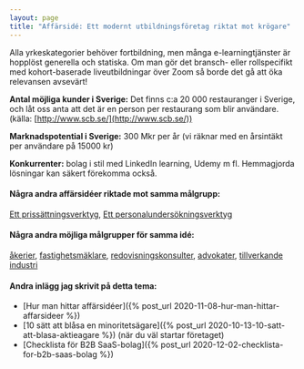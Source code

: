 ```yaml
---
layout: page
title: "Affärsidé: Ett modernt utbildningsföretag riktat mot krögare"
---
```

Alla yrkeskategorier behöver fortbildning, men många e-learningtjänster är hopplöst generella och statiska. Om man gör det bransch- eller rollspecifikt med kohort-baserade liveutbildningar över Zoom så borde det gå att öka relevansen avsevärt!

**Antal möjliga kunder i Sverige:** Det finns c:a 20 000 restauranger i Sverige, och låt oss anta att det är en person per restaurang som blir användare.(källa: [http://www.scb.se/](http://www.scb.se/))

**Marknadspotential i Sverige:** 300 Mkr per år (vi räknar med en årsintäkt per användare på 15000 kr)

**Konkurrenter:** bolag i stil med LinkedIn learning, Udemy m fl. Hemmagjorda lösningar kan säkert förekomma också.

#### Några andra affärsidéer riktade mot samma målgrupp:
[Ett prissättningsverktyg](/affarsideer/ett-prissattningsverktyg-for-krogare/), [Ett personalundersökningsverktyg](/affarsideer/ett-personalundersokningsverktyg-for-krogare/)


#### Några andra möjliga målgrupper för samma idé:
[åkerier](/affarsideer/ett-modernt-utbildningsforetag-riktat-mot-akerier/), [fastighetsmäklare](/affarsideer/ett-modernt-utbildningsforetag-riktat-mot-fastighetsmaklare/), [redovisningskonsulter](/affarsideer/ett-modernt-utbildningsforetag-riktat-mot-redovisningskonsulter/), [advokater](/affarsideer/ett-modernt-utbildningsforetag-riktat-mot-advokater/), [tillverkande industri](/affarsideer/ett-modernt-utbildningsforetag-riktat-mot-tillverkande-industri/)

#### Andra inlägg jag skrivit på detta tema:
- [Hur man hittar affärsidéer]({% post_url 2020-11-08-hur-man-hittar-affarsideer %})
- [10 sätt att blåsa en minoritetsägare]({% post_url 2020-10-13-10-satt-att-blasa-aktieagare %}) (när du väl startar företaget)
- [Checklista för B2B SaaS-bolag]({% post_url 2020-12-02-checklista-for-b2b-saas-bolag %})

